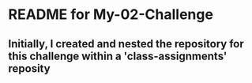 # README for My-02-Challenge

## Initially, I created and nested the repository for this challenge within a 'class-assignments' reposity